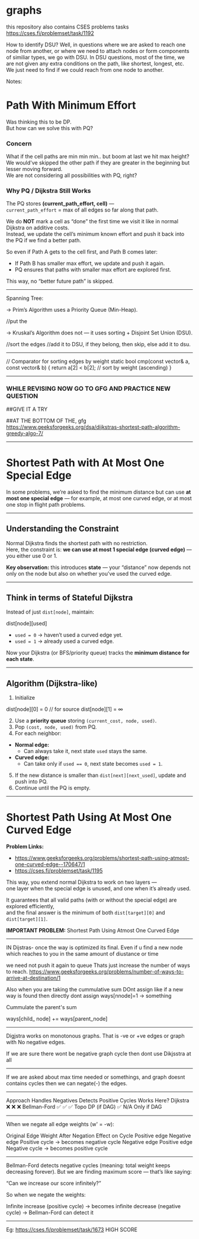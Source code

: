 # graphs


this repository also contains CSES problems tasks
https://cses.fi/problemset/task/1192


How to identify DSU?
Well, in questions where we are asked to reach one node from another, or where we need to attach nodes or form components of similiar types,
we go with DSU. In DSU questions, most of the time, we are not given any extra conditions on the path, like shortest, longest, etc. We just need to find if we could reach from one node to another.


Notes:

# Path With Minimum Effort

Was thinking this to be DP.  
But how can we solve this with PQ?



### Concern
What if the cell paths are min min min.. but boom at last we hit max height?  
We would've skipped the other path if they are greater in the beginning but lesser moving forward.  
We are not considering all possibilities with PQ, right?



### Why PQ / Dijkstra Still Works

The PQ stores **(current_path_effort, cell)** —  
`current_path_effort` = max of all edges so far along that path.

We do **NOT** mark a cell as “done” the first time we visit it like in normal Dijkstra on additive costs.  
Instead, we update the cell’s minimum known effort and push it back into the PQ if we find a better path.

So even if Path A gets to the cell first, and Path B comes later:  
- If Path B has smaller max effort, we update and push it again.  
- PQ ensures that paths with smaller max effort are explored first.  

This way, no “better future path” is skipped.


______________

Spanning Tree:

-> Prim’s Algorithm uses a Priority Queue (Min-Heap).

//put the 


-> Kruskal’s Algorithm does not — it uses sorting + Disjoint Set Union (DSU).

//sort the edges
//add it to DSU, if they belong, then skip, else add it to dsu.

________


// Comparator for sorting edges by weight
    static bool cmp(const vector<int>& a, const vector<int>& b) {
        return a[2] < b[2]; // sort by weight (ascending)
    }

________



### WHILE REVISING NOW GO TO GFG AND PRACTICE NEW QUESTION
##GIVE IT A TRY

##AT THE BOTTOM OF THE, gfg
https://www.geeksforgeeks.org/dsa/dijkstras-shortest-path-algorithm-greedy-algo-7/






________________



# Shortest Path with At Most One Special Edge

In some problems, we’re asked to find the minimum distance but can use **at most one special edge** — for example, at most one curved edge, or at most one stop in flight path problems.

---

## Understanding the Constraint

Normal Dijkstra finds the shortest path with no restriction.  
Here, the constraint is: **we can use at most 1 special edge (curved edge)** — you either use 0 or 1.

 **Key observation:** this introduces **state** — your “distance” now depends not only on the node but also on whether you’ve used the curved edge.

---

## Think in terms of Stateful Dijkstra

Instead of just `dist[node]`, maintain:

dist[node][used]


- `used = 0` → haven’t used a curved edge yet.  
- `used = 1` → already used a curved edge.

Now your Dijkstra (or BFS/priority queue) tracks the **minimum distance for each state**.

---

## Algorithm (Dijkstra-like)

1. Initialize  


dist[node][0] = 0 // for source
dist[node][1] = ∞


2. Use a **priority queue** storing `(current_cost, node, used)`.  
3. Pop `(cost, node, used)` from PQ.  
4. For each neighbor:  
- **Normal edge:**  
  - Can always take it, next state `used` stays the same.  
- **Curved edge:**  
  - Can take only if `used == 0`, next state becomes `used = 1`.  
5. If the new distance is smaller than `dist[next][next_used]`, update and push into PQ.  
6. Continue until the PQ is empty.

---

# Shortest Path Using At Most One Curved Edge

**Problem Links:**  
- https://www.geeksforgeeks.org/problems/shortest-path-using-atmost-one-curved-edge--170647/1  
- https://cses.fi/problemset/task/1195



This way, you extend normal Dijkstra to work on two layers —  
one layer when the special edge is unused, and one when it’s already used.  

It guarantees that all valid paths (with or without the special edge) are explored efficiently,  
and the final answer is the minimum of both `dist[target][0]` and `dist[target][1]`.

**IMPORTANT PROBLEM:** Shortest Path Using Atmost One Curved Edge



_________



IN Dijstras- once the way is optimized its final.
Even if u find a new node which reaches to you in the same amount of diustance or time

we need not push it again to queue
Thats just increase the number of ways to reach.
https://www.geeksforgeeks.org/problems/number-of-ways-to-arrive-at-destination/1


Also when you are taking the cummulative sum
DOnt assign like 
if a new way is found then directly dont assign ways[nnode]=1 -> something

Cummulate the parent's sum

ways[child_ node]  += ways[parent_node] 


_______


Digjstra works on monotonous graphs.
That is  -ve or +ve edges
or graph with No negative edges.

If we are sure there wont be negative graph cycle then dont use Dikjsstra at all



__________


If we are asked about max time needed or somethings, and graph doesnt contains cycles
then we can negate(-) the edges.

___

Approach	           Handles Negatives	Detects Positive       Cycles	Works Here?
Dijkstra	                ❌	                    ❌	               ❌
Bellman-Ford	            ✅	                    ✅	               ✅
Topo DP (if DAG)	        ✅	                     N/A	        Only if DAG

____

When we negate all edge weights (w' = -w):

Original            Edge Weight	  After Negation	Effect on Cycle
Positive edge	Negative edge	Positive cycle → becomes negative cycle
Negative edge	Positive edge	Negative cycle → becomes positive cycle

_______


Bellman-Ford detects negative cycles (meaning: total weight keeps decreasing forever).
But we are finding maximum score — that’s like saying:

“Can we increase our score infinitely?”

So when we negate the weights:

Infinite increase (positive cycle)
→ becomes infinite decrease (negative cycle)
→ Bellman-Ford can detect it

______

Eg: https://cses.fi/problemset/task/1673
HIGH SCORE 



